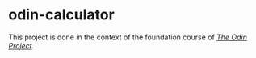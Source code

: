 # odin-calculator

This project is done in the context of the foundation course of [*The Odin Project*](https://www.theodinproject.com/).
